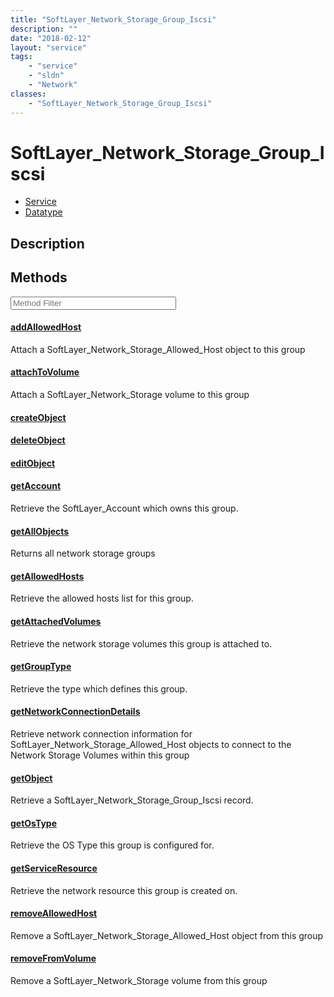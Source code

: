 ```yaml
---
title: "SoftLayer_Network_Storage_Group_Iscsi"
description: ""
date: "2018-02-12"
layout: "service"
tags:
    - "service"
    - "sldn"
    - "Network"
classes:
    - "SoftLayer_Network_Storage_Group_Iscsi"
---
```

# SoftLayer_Network_Storage_Group_Iscsi
<div id='service-datatype'>
    <ul id='sldn-reference-tabs'>
    <li id='service'> <a href='/reference/services/SoftLayer_Network_Storage_Group_Iscsi' >Service</a></li>    <li id='datatype'> <a href='/reference/datatypes/SoftLayer_Network_Storage_Group_Iscsi' >Datatype</a></li>
    </ul>
</div>

## Description




        
<div id="properties" class="content service-content">

## Methods

<div class="view-filters">
    <div class="clearfix">
        <div class="search-input-box">
            <input placeholder="Method Filter" onkeyup="titleSearch(inputId='edit-combine', divId='method-div', elementClass='method-row')" 
                type="text" id="edit-combine" value="" size="30" maxlength="128" class="form-text">
        </div>
    </div>
</div>

<div id="method-div">

<div class="method-row">

#### [addAllowedHost](/reference/services/SoftLayer_Network_Storage_Group_Iscsi/addAllowedHost)
Attach a SoftLayer_Network_Storage_Allowed_Host object to this group
</div>

<div class="method-row">

#### [attachToVolume](/reference/services/SoftLayer_Network_Storage_Group_Iscsi/attachToVolume)
Attach a SoftLayer_Network_Storage volume to this group
</div>

<div class="method-row">

#### [createObject](/reference/services/SoftLayer_Network_Storage_Group_Iscsi/createObject)

</div>

<div class="method-row">

#### [deleteObject](/reference/services/SoftLayer_Network_Storage_Group_Iscsi/deleteObject)

</div>

<div class="method-row">

#### [editObject](/reference/services/SoftLayer_Network_Storage_Group_Iscsi/editObject)

</div>

<div class="method-row">

#### [getAccount](/reference/services/SoftLayer_Network_Storage_Group_Iscsi/getAccount)
Retrieve the SoftLayer_Account which owns this group.
</div>

<div class="method-row">

#### [getAllObjects](/reference/services/SoftLayer_Network_Storage_Group_Iscsi/getAllObjects)
Returns all network storage groups
</div>

<div class="method-row">

#### [getAllowedHosts](/reference/services/SoftLayer_Network_Storage_Group_Iscsi/getAllowedHosts)
Retrieve the allowed hosts list for this group.
</div>

<div class="method-row">

#### [getAttachedVolumes](/reference/services/SoftLayer_Network_Storage_Group_Iscsi/getAttachedVolumes)
Retrieve the network storage volumes this group is attached to.
</div>

<div class="method-row">

#### [getGroupType](/reference/services/SoftLayer_Network_Storage_Group_Iscsi/getGroupType)
Retrieve the type which defines this group.
</div>

<div class="method-row">

#### [getNetworkConnectionDetails](/reference/services/SoftLayer_Network_Storage_Group_Iscsi/getNetworkConnectionDetails)
Retrieve network connection information for SoftLayer_Network_Storage_Allowed_Host objects to connect to the Network Storage Volumes within this group 
</div>

<div class="method-row">

#### [getObject](/reference/services/SoftLayer_Network_Storage_Group_Iscsi/getObject)
Retrieve a SoftLayer_Network_Storage_Group_Iscsi record.
</div>

<div class="method-row">

#### [getOsType](/reference/services/SoftLayer_Network_Storage_Group_Iscsi/getOsType)
Retrieve the OS Type this group is configured for.
</div>

<div class="method-row">

#### [getServiceResource](/reference/services/SoftLayer_Network_Storage_Group_Iscsi/getServiceResource)
Retrieve the network resource this group is created on.
</div>

<div class="method-row">

#### [removeAllowedHost](/reference/services/SoftLayer_Network_Storage_Group_Iscsi/removeAllowedHost)
Remove a SoftLayer_Network_Storage_Allowed_Host object from this group
</div>

<div class="method-row">

#### [removeFromVolume](/reference/services/SoftLayer_Network_Storage_Group_Iscsi/removeFromVolume)
Remove a SoftLayer_Network_Storage volume from this group
</div>
</div>

</div>

